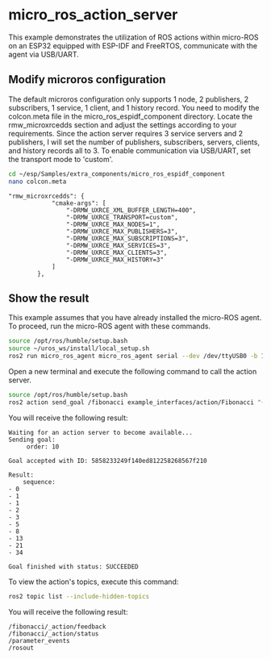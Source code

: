 # micro_ros_action_server
This example demonstrates the utilization of ROS actions within micro-ROS on an ESP32 equipped with ESP-IDF and FreeRTOS, communicate with the agent via USB/UART.
## Modify microros configuration
The default microros configuration only supports 1 node, 2 publishers, 2 subscribers, 1 service, 1 client, and 1 history record.
You need to modify the colcon.meta file in the micro_ros_espidf_component directory. Locate the rmw_microxrcedds section and adjust the settings according to your requirements. Since the action server requires 3 service servers and 2 publishers, I will set the number of publishers, subscribers, servers, clients, and history records all to 3. To enable communication via USB/UART, set the transport mode to 'custom'.

```bash
cd ~/esp/Samples/extra_components/micro_ros_espidf_component
nano colcon.meta
```
```
"rmw_microxrcedds": {
            "cmake-args": [
                "-DRMW_UXRCE_XML_BUFFER_LENGTH=400",
                "-DRMW_UXRCE_TRANSPORT=custom",
                "-DRMW_UXRCE_MAX_NODES=1",
                "-DRMW_UXRCE_MAX_PUBLISHERS=3",
                "-DRMW_UXRCE_MAX_SUBSCRIPTIONS=3",
                "-DRMW_UXRCE_MAX_SERVICES=3",
                "-DRMW_UXRCE_MAX_CLIENTS=3",
                "-DRMW_UXRCE_MAX_HISTORY=3"
            ]
        },
```
## Show the result
This example assumes that you have already installed the micro-ROS agent. To proceed, run the micro-ROS agent with these commands.
```bash
source /opt/ros/humble/setup.bash
source ~/uros_ws/install/local_setup.sh
ros2 run micro_ros_agent micro_ros_agent serial --dev /dev/ttyUSB0 -b 115200 -v4
```
Open a new terminal and execute the following command to call the action server.
```bash
source /opt/ros/humble/setup.bash
ros2 action send_goal /fibonacci example_interfaces/action/Fibonacci "{order: 10}"
```
You will receive the following result:
```
Waiting for an action server to become available...
Sending goal:
     order: 10

Goal accepted with ID: 5858233249f140ed812258268567f210

Result:
    sequence:
- 0
- 1
- 1
- 2
- 3
- 5
- 8
- 13
- 21
- 34

Goal finished with status: SUCCEEDED
```
To view the action's topics, execute this command:
```bash
ros2 topic list --include-hidden-topics 
```
You will receive the following result:
```
/fibonacci/_action/feedback
/fibonacci/_action/status
/parameter_events
/rosout
```
